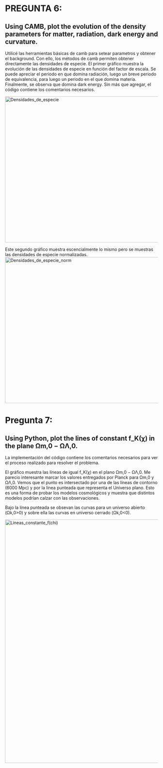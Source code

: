 # PREGUNTA 6:
## Using CAMB, plot the evolution of the density parameters for matter, radiation, dark energy and curvature.

Utilicé las herramientas básicas de camb para setear parametros y obtener el background. Con ello, los métodos de camb permiten obtener directamente las densidades de especie. El primer gráfico muestra la evolución de las densidades de especie en función del factor de escala. Se puede apreciar el periodo en que domina radiación, luego un breve periodo de equivalencia, para luego un periodo en el que domina materia. Finalmente, se observa que domina dark energy. Sin más que agregar, el código contiene los comentarios necesarios.

<img width="640" height="480" alt="Densidades_de_especie" src="https://github.com/user-attachments/assets/f48583ed-0097-4c60-9829-419c7415e051" />

Este segundo gráfico muestra escencialmente lo mismo pero se muestras las densidades de especie normalizadas.
<img width="640" height="480" alt="Densidades_de_especie_norm" src="https://github.com/user-attachments/assets/e6ddb27c-8bfb-4242-9b3b-f426c8473285" />

# Pregunta 7:
## Using Python, plot the lines of constant f_K(χ) in the plane Ωm,0 − ΩΛ,0.

La implementación del código contiene los comentarios necesarios para ver el proceso realizado para resolver el problema.

El gráfico muestra las líneas de igual f_K(χ) en el plano Ωm,0 − ΩΛ,0. Me parecio interesante marcar los valores entregados por Planck para Ωm,0 y ΩΛ,0. Vemos que el punto es intersectado por una de las líneas de contorno (6000 Mpc) y por la línea punteada que representa el Universo plano. Esto es una forma de probar los modelos cosmológicos y muestra que distintos modelos podrían calzar con las observaciones. 

Bajo la línea punteada se obsevan las curvas para un universo abierto (Ωk,0>0) y sobre ella las curvas en universo cerrado (Ωk,0<0).

<img width="1000" height="800" alt="Lineas_constante_f(chi)" src="https://github.com/user-attachments/assets/816fdfea-d194-4f35-8bae-fb7fec17aeb8" />
